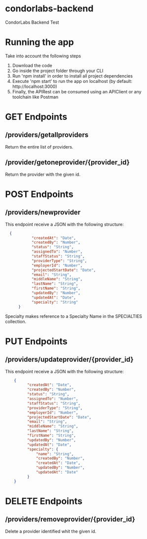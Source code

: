 # condorlabs-backend
CondorLabs Backend Test

# Running the app

Take into account the following steps

1) Download the code
2) Go inside the project folder through your CLI
3) Run 'npm install' in order to install all project dependencies
4) Execute 'npm start' to run the app on localhost (by default: http://localhost:3000)
5) Finally, the APIRest can be consumed using an APIClient or any toolchain like Postman

  # GET Endpoints

  ## /providers/getallproviders
  
  Return the entire list of providers.

  ## /provider/getoneprovider/{provider_id}
  
  Return the provider with the given id.
  
  # POST Endpoints

  ## /providers/newprovider
  
  This endpoint receive a JSON with the following structure: <br>

```json
  {
            "createdAt": "Date",
            "createdBy": "Number",
            "status": "String",
            "assignedTo": "Number",
            "staffStatus": "String",
            "providerType": "String",
            "employerId": "Number",
            "projectedStartDate": "Date",
            "email": "String",
            "middleName": "String",
            "lastName": "String",
            "firstName": "String",
            "updatedBy": "Number",
            "updatedAt": "Date",
            "specialty": "String"
      }
```
  
  Specialty makes reference to a Specialty Name in the SPECIALTIES collection.
    
  # PUT Endpoints
  
  ## /providers/updateprovider/{provider_id}
  
  This endpoint receive a JSON with the following structure: <br>
  
```json
    {
          "createdAt": "Date",
          "createdBy": "Number",
          "status": "String",
          "assignedTo": "Number",
          "staffStatus": "String",
          "providerType": "String",
          "employerId": "Number",
          "projectedStartDate": "Date",
          "email": "String",
          "middleName": "String",
          "lastName": "String",
          "firstName": "String",
          "updatedBy": "Number",
          "updatedAt": "Date",
          "specialty": {
              "name": "String",
              "createdBy": "Number",
              "createdAt": "Date",
              "updatedBy": "Number",
              "updatedAt": "Date"
          }
    }
```

  # DELETE Endpoints

  ## /providers/removeprovider/{provider_id}
  
  Delete a provider identified whit the given id.
